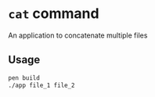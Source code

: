 # `cat` command

An application to concatenate multiple files

## Usage

```sh
pen build
./app file_1 file_2
```
